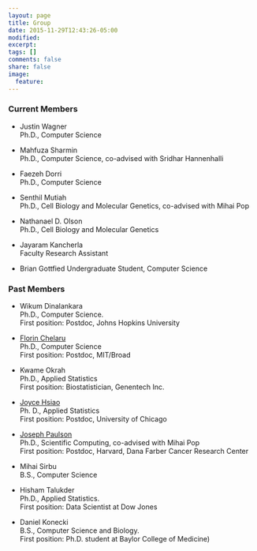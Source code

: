 ```yaml
---
layout: page
title: Group
date: 2015-11-29T12:43:26-05:00
modified:
excerpt:
tags: []
comments: false
share: false
image:
  feature:
---
```


### Current Members

  - Justin Wagner  
 Ph.D., Computer Science

 - Mahfuza Sharmin  
 Ph.D., Computer Science, co-advised with Sridhar Hannenhalli

 - Faezeh Dorri  
 Ph.D., Computer Science

 - Senthil Mutiah  
Ph.D., Cell Biology and Molecular Genetics,
co-advised with Mihai Pop

- Nathanael D. Olson  
Ph.D., Cell Biology and Molecular Genetics

- Jayaram Kancherla  
Faculty Research Assistant

- Brian Gottfied
Undergraduate Student, Computer Science

### Past Members

- Wikum Dinalankara  
Ph.D., Computer Science.  
First position: Postdoc, Johns Hopkins University

- [Florin Chelaru](http://cs.umd.edu/~florinc)  
Ph.D., Computer Science  
First position: Postdoc, MIT/Broad

- Kwame Okrah  
Ph.D., Applied Statistics  
First position: Biostatistician, Genentech Inc.

- [Joyce Hsiao](http://cbcb.umd.edu/~chsiao/)  
Ph. D., Applied Statistics  
First position: Postdoc, University of Chicago

- [Joseph Paulson](http://cbcb.umd.edu/~jpaulson/)  
Ph.D., Scientific Computing, co-advised with Mihai Pop  
First position: Postdoc, Harvard, Dana Farber Cancer Research Center

- Mihai Sirbu  
B.S., Computer Science


- Hisham Talukder  
Ph.D., Applied Statistics.  
First position: Data Scientist at Dow Jones

- Daniel Konecki  
B.S., Computer Science and Biology.  
First position: Ph.D. student at Baylor College of Medicine)
